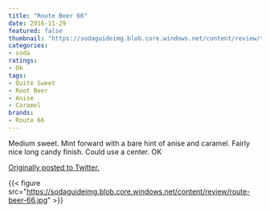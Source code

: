 ```yaml
---
title: "Route Beer 66"
date: 2016-11-29
featured: false
thumbnail: "https://sodaguideimg.blob.core.windows.net/content/review/thumbs/route-beer-66.jpg"
categories:
- soda
ratings:
- Ok
tags:
- Quite Sweet
- Root Beer
- Anise
- Caramel
brands:
- Route 66
---
```


Medium sweet. Mint forward with a bare hint of anise and caramel. Fairly nice long candy finish. Could use a center. OK

[Originally posted to Twitter.](https://twitter.com/Cavorter/status/803673035815456768)

{{< figure src="https://sodaguideimg.blob.core.windows.net/content/review/route-beer-66.jpg" >}}
